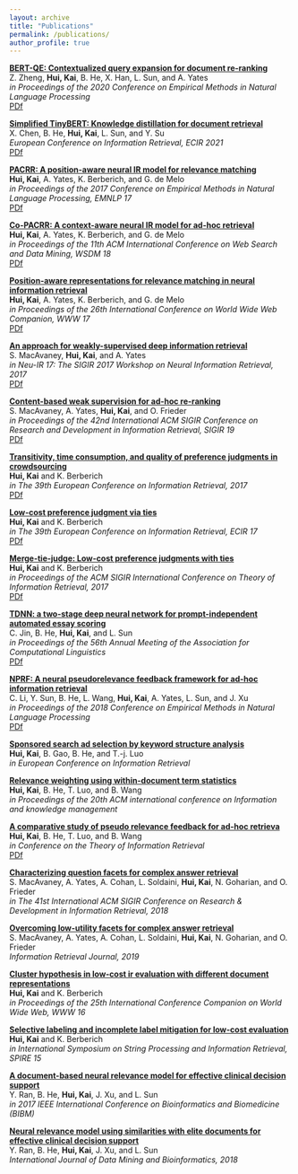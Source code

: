 ```yaml
---
layout: archive
title: "Publications"
permalink: /publications/
author_profile: true
---
```


<b> [BERT-QE: Contextualized query expansion for document re-ranking]()</b> <br>
Z. Zheng, <b> Hui, Kai</b>, B. He, X. Han, L. Sun, and A. Yates <br>
<i> in Proceedings of the 2020 Conference on Empirical Methods in Natural Language Processing </i> <br>
[PDf](https://www.aclweb.org/anthology/2020.findings-emnlp.424) 

<b> [Simplified TinyBERT: Knowledge distillation for document retrieval]()</b> <br>
X. Chen, B. He, <b> Hui, Kai</b>, L. Sun, and Y. Su <br>
<i> European Conference on Information Retrieval, ECIR 2021 </i> <br>
[PDf](https://arxiv.org/pdf/2009.07531.pdf)

<b> [PACRR: A position-aware neural IR model for relevance matching]()</b> <br>
<b> Hui, Kai</b>, A. Yates, K. Berberich, and G. de Melo <br>
<i> in Proceedings of the 2017 Conference on Empirical Methods in Natural Language Processing, EMNLP 17 </i> <br>
[PDf](http://www.aclweb.org/anthology/D17-1111) 

<b> [Co-PACRR: A context-aware neural IR model for ad-hoc retrieval]()</b> <br>
<b> Hui, Kai</b>, A. Yates, K. Berberich, and G. de Melo <br>
<i> in Proceedings of the 11th ACM International Conference on Web Search and Data Mining, WSDM 18 </i> <br>
[PDf](https://arxiv.org/abs/1706.10192) 

<b> [Position-aware representations for relevance matching in neural information retrieval]()</b> <br>
<b> Hui, Kai</b>, A. Yates, K. Berberich, and G. de Melo <br>
<i> in Proceedings of the 26th International Conference on World Wide Web Companion, WWW 17 </i> <br>
[PDf](https://khui_old_homepage.github.io/publications/simmat-www17.pdf) 

<b> [An approach for weakly-supervised deep information retrieval]()</b> <br>
S. MacAvaney, <b> Hui, Kai</b>, and A. Yates <br>
<i> in Neu-IR 17: The SIGIR 2017 Workshop on Neural Information Retrieval, 2017 </i> <br>
[PDf](https://arxiv.org/abs/1707.00189v1)

<b> [Content-based weak supervision for ad-hoc re-ranking]()</b> <br>
S. MacAvaney, A. Yates, <b> Hui, Kai</b>, and O. Frieder <br>
<i> in Proceedings of the 42nd International ACM SIGIR Conference on Research and Development in Information Retrieval, SIGIR 19 </i> <br>
[PDf](https://arxiv.org/abs/1707.00189v3)

<b> [Transitivity, time consumption, and quality of preference judgments in crowdsourcing]()</b> <br>
<b> Hui, Kai</b> and K. Berberich <br>
<i> in The 39th European Conference on Information Retrieval, 2017 </i> <br>
[PDf](https://khui_old_homepage.github.io/publications/empirical-ecir17.pdf) 

<b> [Low-cost preference judgment via ties]()</b> <br>
<b> Hui, Kai</b> and K. Berberich <br>
<i> in The 39th European Conference on Information Retrieval, ECIR 17 </i> <br>
[PDf](https://khui_old_homepage.github.io/publications/tie-ecir17.pdf) 

<b> [Merge-tie-judge: Low-cost preference judgments with ties]()</b> <br>
<b> Hui, Kai</b> and K. Berberich <br>
<i> in Proceedings of the ACM SIGIR International Conference on Theory of Information Retrieval, 2017 </i> <br>
[PDf](https://khui_old_homepage.github.io/publications/ictir17-short.pdf)

<b> [TDNN: a two-stage deep neural network for prompt-independent automated essay scoring]()</b> <br>
C. Jin, B. He, <b> Hui, Kai</b>, and L. Sun <br>
<i> in Proceedings of the 56th Annual Meeting of the Association for Computational Linguistics </i> <br>
[PDf](https://www.aclweb.org/anthology/P18-1100.pdf) 

<b> [NPRF: A neural pseudorelevance feedback framework for ad-hoc information retrieval]()</b> <br>
C. Li, Y. Sun, B. He, L. Wang, <b> Hui, Kai</b>, A. Yates, L. Sun, and J. Xu <br>
<i> in Proceedings of the 2018 Conference on Empirical Methods in Natural Language Processing </i> <br>
[PDf](https://arxiv.org/abs/1810.12936) 

<b> [Sponsored search ad selection by keyword structure analysis]()</b> <br>
<b>Hui, Kai</b>, B. Gao, B. He, and T.-j. Luo <br>
<i> in European Conference on Information Retrieval </i> <br>

<b> [Relevance weighting using within-document term statistics]()</b> <br>
<b>Hui, Kai</b>, B. He, T. Luo, and B. Wang <br>
<i> in Proceedings of the 20th ACM international conference on Information and knowledge management </i> <br>

<b> [A comparative study of pseudo relevance feedback for ad-hoc retrieva]()</b> <br>
<b>Hui, Kai</b>, B. He, T. Luo, and B. Wang <br>
<i> in Conference on the Theory of Information Retrieval </i> <br>
[PDf](https://www.researchgate.net/profile/Kai_Hui/publication/220959591_A_Comparative_Study_of_Pseudo_Relevance_Feedback_for_Ad-hoc_Retrieval/links/5b87e9bf299bf1d5a731d19e/A-Comparative-Study-of-Pseudo-Relevance-Feedback-for-Ad-hoc-Retrieval.pdf) 

<b> [Characterizing question facets for complex answer retrieval]()</b> <br>
S. MacAvaney, A. Yates, A. Cohan, L. Soldaini, <b>Hui, Kai</b>, N. Goharian, and O. Frieder <br>
<i> in The 41st International ACM SIGIR Conference on Research & Development in Information Retrieval, 2018 </i> <br>

<b> [Overcoming low-utility facets for complex answer retrieval]()</b> <br>
S. MacAvaney, A. Yates, A. Cohan, L. Soldaini, <b>Hui, Kai</b>, N. Goharian, and O. Frieder <br>
<i> Information Retrieval Journal, 2019</i> <br>

<b> [Cluster hypothesis in low-cost ir evaluation with different document representations]()</b> <br>
<b>Hui, Kai</b> and K. Berberich <br>
<i> in Proceedings of the 25th International Conference Companion on World Wide Web, WWW 16 </i> <br>

<b> [Selective labeling and incomplete label mitigation for low-cost evaluation]()</b> <br>
<b>Hui, Kai</b> and K. Berberich <br>
<i> in International Symposium on String Processing and Information Retrieval, SPIRE 15 </i> <br>

<b> [A document-based neural relevance model for effective clinical decision support]()</b> <br>
Y. Ran, B. He, <b>Hui, Kai</b>, J. Xu, and L. Sun <br>
<i> in 2017 IEEE International Conference on Bioinformatics and Biomedicine (BIBM) </i> <br>

<b> [Neural relevance model using similarities with elite documents for effective clinical decision support]()</b> <br>
Y. Ran, B. He, <b>Hui, Kai</b>, J. Xu, and L. Sun <br>
<i> International Journal of Data Mining and Bioinformatics, 2018 </i> <br>
